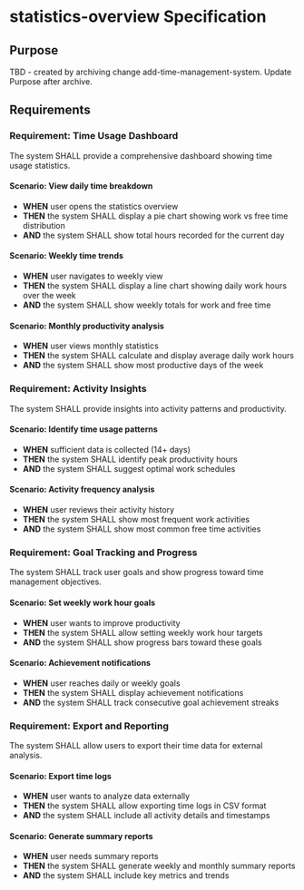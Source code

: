 # statistics-overview Specification

## Purpose
TBD - created by archiving change add-time-management-system. Update Purpose after archive.
## Requirements
### Requirement: Time Usage Dashboard
The system SHALL provide a comprehensive dashboard showing time usage statistics.

#### Scenario: View daily time breakdown
- **WHEN** user opens the statistics overview
- **THEN** the system SHALL display a pie chart showing work vs free time distribution
- **AND** the system SHALL show total hours recorded for the current day

#### Scenario: Weekly time trends
- **WHEN** user navigates to weekly view
- **THEN** the system SHALL display a line chart showing daily work hours over the week
- **AND** the system SHALL show weekly totals for work and free time

#### Scenario: Monthly productivity analysis
- **WHEN** user views monthly statistics
- **THEN** the system SHALL calculate and display average daily work hours
- **AND** the system SHALL show most productive days of the week

### Requirement: Activity Insights
The system SHALL provide insights into activity patterns and productivity.

#### Scenario: Identify time usage patterns
- **WHEN** sufficient data is collected (14+ days)
- **THEN** the system SHALL identify peak productivity hours
- **AND** the system SHALL suggest optimal work schedules

#### Scenario: Activity frequency analysis
- **WHEN** user reviews their activity history
- **THEN** the system SHALL show most frequent work activities
- **AND** the system SHALL show most common free time activities

### Requirement: Goal Tracking and Progress
The system SHALL track user goals and show progress toward time management objectives.

#### Scenario: Set weekly work hour goals
- **WHEN** user wants to improve productivity
- **THEN** the system SHALL allow setting weekly work hour targets
- **AND** the system SHALL show progress bars toward these goals

#### Scenario: Achievement notifications
- **WHEN** user reaches daily or weekly goals
- **THEN** the system SHALL display achievement notifications
- **AND** the system SHALL track consecutive goal achievement streaks

### Requirement: Export and Reporting
The system SHALL allow users to export their time data for external analysis.

#### Scenario: Export time logs
- **WHEN** user wants to analyze data externally
- **THEN** the system SHALL allow exporting time logs in CSV format
- **AND** the system SHALL include all activity details and timestamps

#### Scenario: Generate summary reports
- **WHEN** user needs summary reports
- **THEN** the system SHALL generate weekly and monthly summary reports
- **AND** the system SHALL include key metrics and trends

